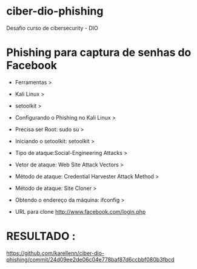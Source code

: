 # ciber-dio-phishing
Desafio curso de  cibersecurity - DIO 




# Phishing para captura de senhas do Facebook

* Ferramentas >

* Kali Linux >

* setoolkit >

* Configurando o Phishing no Kali Linux >

* Precisa ser Root: sudo su >

* Iniciando o setoolkit: setoolkit >

* Tipo de ataque:Social-Engineering Attacks >

* Vetor de ataque: Web Site Attack Vectors >

* Método de ataque: Credential Harvester Attack Method >

* Método de ataque: Site Cloner >

* Obtendo o endereço da máquina: ifconfig >

* URL para clone http://www.facebook.com/login.php


# RESULTADO :

https://github.com/karellenn/ciber-dio-phishing/commit/24d09ee2de06c04e778baf87d6ccbbf080b3fbcd
